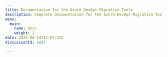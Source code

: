 ```yaml
---
title: Documentation for the Azure DevOps Migration Tools
description: Complete documentation for the Azure DevOps Migration Tools, including setup guides, configuration references, and how-to articles.
menu:
  main:
    name: docs
    weight: 1
date: 2025-06-24T12:07:31Z
discussionId: 2832

---
```



